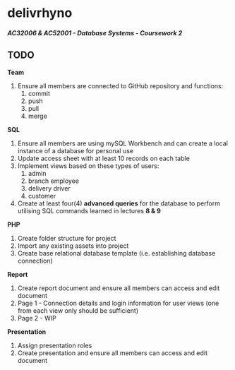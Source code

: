 # delivrhyno  
##### AC32006 &amp; AC52001 - Database Systems - Coursework 2  

## TODO  

**Team**  
1. Ensure all members are connected to GitHub repository and functions:  
    1. commit  
    2. push  
    3. pull  
    4. merge  
  
**SQL**  
1. Ensure all members are using mySQL Workbench and can create a local instance of a database for personal use  
2. Update access sheet with at least 10 records on each table  
3. Implement views based on these types of users:  
    1. admin  
    2. branch employee  
    3. delivery driver  
    4. customer  
4. Create at least four(4) **advanced queries** for the database to perform utilising SQL commands learned in lectures **8 &amp; 9**   

**PHP**  
1. Create folder structure for project  
2. Import any existing assets into project  
3. Create base relational database template (i.e. establishing database connection)  

**Report**  
1. Create report document and ensure all members can access and edit document  
2. Page 1 - Connection details and login information for user views (one from each view only should be sufficient)  
3. Page 2 -  WIP  

**Presentation**  
1. Assign presentation roles  
2. Create presentation and ensure all members can access and edit document  
